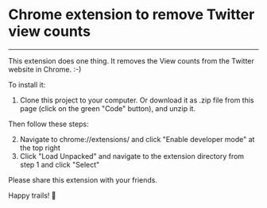 # Chrome extension to remove Twitter view counts
---

This extension does one thing. It removes the View counts from the Twitter website in Chrome. :-)

To install it:

1. Clone this project to your computer. Or download it as .zip file from this page (click on the green "Code" button), and unzip it.

Then follow these steps:

2. Navigate to chrome://extensions/ and click "Enable developer mode" at the top right
3. Click "Load Unpacked" and navigate to the extension directory from step 1 and click "Select"

Please share this extension with your friends.

Happy trails! 🙏
